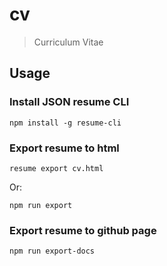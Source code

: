 # cv

> Curriculum Vitae

## Usage

### Install JSON resume CLI

`npm install -g resume-cli`

### Export resume to html

`resume export cv.html`

Or:

`npm run export`

### Export resume to github page

`npm run export-docs`
